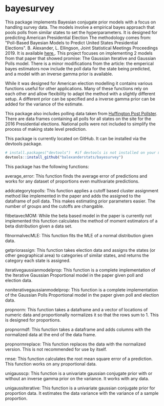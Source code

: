 # bayesurvey
This package implements Bayesian conjugate prior models with a focus on handling survey data.  The models involve a empirical bayes approach that pools polls from similar states to set the hyperparameters. It is designed for predicting American Presidential Election The methodology comes from: "Poll-Based Bayesian Models to Predict United States Presidential Elections". B. Alexander, L. Ellingson, Joint Statistical Meetings Proceedings 2019. It is available [here.](http://www.balexanderstatistics.com/wp-content/uploads/2019/12/JSMProceedingsAlexander19.pdf). This project focuses on implementing 2 models from that paper that showed promise:  The Gaussian Iterative and Gaussian Polls model.  There is a minor modifications from the article:  the emperical bayes estimators now include the poll data for the state being predicted, and a model with an inverse gamma prior is available.  

While it was designed for American election modelling it contains various functions useful for other applications. Many of these functions rely on each other and allow flexibility to adapt the method with a slightly different setup. A different prior can be specified and a inverse gamma prior can be added for the variance of the estimate.

This package also includes polling data taken from [Huffington Post Pollster](https://elections.huffingtonpost.com/pollster).  There are data frames containing all polls for all states on the site for the 2016 Presidential elections. National polls were not included to simplify the process of making state level prediction.  

This package is currently located on GitHub. It can be installed via the devtools package.

``` r
# install.packages("devtools")  #if devtools is not installed on your machine
devtools::install_github("balexanderstats/bayesurvey")
```
This package has the following functions:

average_error:  This function finds the average error of predictions and works for any dataset of proportions even multivariate predictions.

addcategorytopolls:  This function applies a cutoff based cluster assignment method like implemented in the paper and adds the assigned to the dataframe of poll data. This makes estimating prior parameters easier. The number of groups and the cutoffs are changable.

fitbetavecMOM:  While the beta based model in the paper is currently not implemented this function calculates the method of moment estimators of a beta distribution given a data set.

fitnormalvecMLE:  This function fits the MLE of a normal distribution given data.

getpriorassign: This function takes election data and assigns the states (or other geographical area) to categories of similar states, and returns the category each state is assigned.

iterativegaussianmodelprop:  This function is a complete implementation of the Iterative Gaussian Proportional model in the paper given poll and election data.

noniterativegaussianmodelprop: This function is a complete implementation of the Gaussian Polls Proportional model in the paper given poll and election data.

propnorm: This function takes a dataframe and a vector of locations of numeric data and proportionally normalizes it so that the rows sum to 1. This is designed for proportions.

propnormdf: This function takes a dataframe and adds columns with the normalized data at the end of the data frame.

propnormreplace:  This function replaces the data with the normalized version. This is not recommended for use by itself.

rmse:  This function calculates the root mean square error of a prediction.  This function works on any proportional data.

unigausscp:  This function is a univariate gaussian conjugate prior with or without an inverse gamma prior on the variance.  It works with any data.

unigaussiterative:  This function is a univariate gaussian conjugate prior for proportion data.  It estimates the data variance with the variance of a sample proportion.



